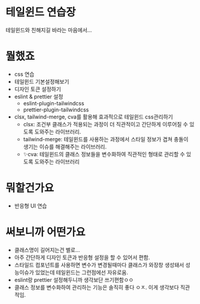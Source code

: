 # 테일윈드 연습장
테일윈드와 친해지길 바라는 마음에서...

# 뭘했죠
- css 연습
- 테일윈드 기본설정해보기
- 디자인 토큰 설정하기
- eslint & prettier 설정
  - eslint-plugin-tailwindcss
  - prettier-plugin-tailwindcss
- clsx, tailwind-merge, cva를 활용해 효과적으로 테일윈드 css관리하기
  - clsx: 조건부 클래스가 적용되는 과정이 더 직관적이고 간단하게 이루어질 수 있도록 도와주는 라이브러리.
  - tailwind-merge: 테일윈드를 사용하는 과정에서 스타일 정보가 겹쳐 충돌이 생기는 이슈를 해결해주는 라이브러리.
  - ✨cva: 테일윈드의 클래스 정보들을 변수화하여 직관적인 형태로 관리할 수 있도록 도와주는 라이브러리

# 뭐할건가요
- 반응형 UI 연습

# 써보니까 어떤가요
- 클래스명이 길어지는건 별로...
- 아주 간단하게 디자인 토큰과 반응형 설정을 할 수 있어서 편함.
- 스타일드 컴포넌트를 사용하면 변수가 변경될때마다 클래스가 와장창 생성돼서 성능이슈가 있었는데 테일윈드는 그런점에선 자유로움.
- eslint랑 prettier 설정해두니까 생각보단 쓰기편함ㅇㅇ
- 클래스 정보를 변수화하여 관리하는 기능은 솔직히 좋다 ㅇㅈ. 이게 생각보다 직관적임.